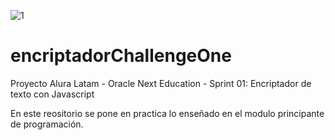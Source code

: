 ![1](https://app.aluracursos.com/assets/images/logos/logo-aluraespanhol.svg)
# encriptadorChallengeOne
Proyecto Alura Latam - Oracle Next Education - Sprint 01: Encriptador de texto con Javascript

En este reositorio se pone en practica lo enseñado en el modulo principante de programación.
